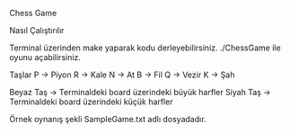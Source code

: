 Chess Game

Nasıl Çalıştırılır

Terminal üzerinden make yaparak kodu derleyebilirsiniz.
./ChessGame ile oyunu açabilirsiniz.

Taşlar
P -> Piyon
R -> Kale
N -> At
B -> Fil
Q -> Vezir
K -> Şah

Beyaz Taş -> Terminaldeki board üzerindeki büyük harfler
Siyah Taş -> Terminaldeki board üzerindeki küçük harfler

Örnek oynanış şekli SampleGame.txt adlı dosyadadır.
